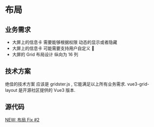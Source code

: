 # 布局

## 业务需求

- 大屏上的信息卡 需要能够根据权限 动态的显示或者隐藏
- 大屏上的信息卡 可能需要支持用户自定义 :rocket:
- 大屏的 Grid 布局设计 纵向为 16 列

## 技术方案

绝佳的技术方案 应该是 <Product>gridster.js</Product> , 它能满足以上所有业务需求.
<Product>vue3-grid-layout</Product> 是开源社区提供的 Vue3 版本.

## 源代码

[NEW: 布局 Fix #2](https://github.com/fancn21th/scream/commit/e0b06eca718028b2b53283d15818649d68d86ed9)
